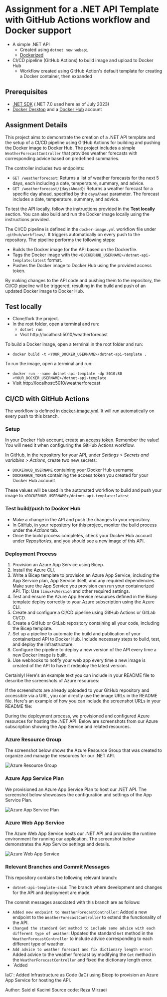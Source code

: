 # Assignment for a .NET API Template with GitHub Actions workflow and Docker support

* A simple .NET API
  * Created using `dotnet new webapi`
  * [Dockerized](https://github.com/rezabmirzaei/dotnet-api-template/blob/main/Dockerfile)
* CI/CD pipeline (GitHub Actions) to build image and upload to Docker Hub
  * Workflow created using GitHub Action's default template for creating a Docker container, then expanded

## Prerequisites

* [.NET SDK](https://dotnet.microsoft.com/en-us/download) (.NET 7.0 used here as of July 2023)
* [Docker Desktop](https://docs.docker.com/desktop/install/windows-install/) and a [Docker Hub](https://hub.docker.com/) account

## Assignment Details

This project aims to demonstrate the creation of a .NET API template and the setup of a CI/CD pipeline using GitHub Actions for building and pushing the Docker image to Docker Hub. The project includes a simple `WeatherForecastController` that provides weather forecasts with corresponding advice based on predefined summaries.

The controller includes two endpoints:
* `GET /weatherforecast`: Returns a list of weather forecasts for the next 5 days, each including a date, temperature, summary, and advice.
* `GET /weatherforecast/{daysAhead}`: Returns a weather forecast for a specific day ahead, specified by the `daysAhead` parameter. The forecast includes a date, temperature, summary, and advice.

To test the API locally, follow the instructions provided in the **Test locally** section. You can also build and run the Docker image locally using the instructions provided.

The CI/CD pipeline is defined in the `docker-image.yml` workflow file under `.github/workflows/`. It triggers automatically on every push to the repository. The pipeline performs the following steps:
* Builds the Docker image for the API based on the Dockerfile.
* Tags the Docker image with the `<DOCKERHUB_USERNAME>/dotnet-api-template:latest` format.
* Pushes the Docker image to Docker Hub using the provided access token.

By making changes to the API code and pushing them to the repository, the CI/CD pipeline will be triggered, resulting in the build and push of an updated Docker image to Docker Hub.

## Test locally

* Clone/fork the project.
* In the root folder, open a terminal and run:
  * `dotnet run`
  * Visit http://localhost:5010/weatherforecast

To build a Docker image, open a terminal in the root folder and run:
* `docker build -t <YOUR_DOCKER_USERNAME>/dotnet-api-template .`

To run the image, open a terminal and run:
* `docker run --name dotnet-api-template -dp 5010:80 <YOUR_DOCKER_USERNAME>/dotnet-api-template`
* Visit http://localhost:5010/weatherforecast

## CI/CD with GitHub Actions

The workflow is defined in [docker-image.yml](https://github.com/rezabmirzaei/dotnet-api-template/blob/main/.github/workflows/docker-image.yml). It will run automatically on every push to this branch.

### Setup

In your Docker Hub account, create an [access token](https://docs.docker.com/docker-hub/access-tokens/). Remember the value! You will need it when configuring the GitHub Actions workflow.

In GitHub, in the repository for your API, under _Settings > Secrets and variables > Actions_, create two new secrets:
* `DOCKERHUB_USERNAME` containing your Docker Hub username
* `DOCKERHUB_TOKEN` containing the access token you created for your Docker Hub account

These values will be used in the automated workflow to build and push your image to `<DOCKERHUB_USERNAME>/dotnet-api-template:latest`

### Test build/push to Docker Hub

* Make a change in the API and push the changes to your repository.
* In GitHub, in your repository for this project, monitor the build process under the _Actions_ tab.
* Once the build process completes, check your Docker Hub account under _Repositories_, and you should see a new image of this API.

### Deployment Process

1. Provision an Azure App Service using Bicep.
2. Install the Azure CLI.
3. Write a Bicep template to provision an Azure App Service, including the App Service plan, App Service itself, and any required dependencies. Make sure the App Service you provision can run your containerized API. Tip: Use `linuxFxVersion` and other required settings.
4. Test and ensure the Azure App Service resources defined in the Bicep template deploy correctly to your Azure subscription using the Azure CLI.
5. Create and configure a CI/CD pipeline using GitHub Actions or GitLab CI/CD.
6. Create a GitHub or GitLab repository containing all your code, including the Bicep template.
7. Set up a pipeline to automate the build and publication of your containerized API to Docker Hub. Include necessary steps to build, test, and deploy the infrastructure.
8. Configure the pipeline to deploy a new version of the API every time a new Docker image is built.
9. Use webhooks to notify your web app every time a new image is created of the API to have it redeploy the latest version.

Certainly! Here's an example text you can include in your README file to describe the screenshots of Azure resources:

If the screenshots are already uploaded to your GitHub repository and accessible via a URL, you can directly use the image URLs in the README file. Here's an example of how you can include the screenshot URLs in your README file:

During the deployment process, we provisioned and configured Azure resources for hosting the .NET API. Below are screenshots from our Azure subscription showing the App Service and related resources.

### Azure Resource Group

The screenshot below shows the Azure Resource Group that was created to organize and manage the resources for our .NET API.

![Azure Resource Group](https://github.com/kilmarzo/dotnet-api-template-said/raw/dotnet-api-template-said/azure_resourcegroup.png)

### Azure App Service Plan

We provisioned an Azure App Service Plan to host our .NET API. The screenshot below showcases the configuration and settings of the App Service Plan.

![Azure App Service Plan](https://github.com/kilmarzo/dotnet-api-template-said/raw/dotnet-api-template-said/azure_appserviceplan.png)

### Azure Web App Service

The Azure Web App Service hosts our .NET API and provides the runtime environment for running our application. The screenshot below demonstrates the App Service settings and details.

![Azure Web App Service](https://github.com/kilmarzo/dotnet-api-template-said/raw/dotnet-api-template-said/azure_webappservice.png)

### Relevant Branches and Commit Messages

This repository contains the following relevant branch:
- `dotnet-api-template-said`: The branch where development and changes for the API and deployment are made.

The commit messages associated with this branch are as follows:
- `Added new endpoint to WeatherForecastController`: Added a new endpoint to the `WeatherForecastController` to extend the functionality of the API.
- `Changed the standard Get method to include some advice with each different type of weather`: Updated the standard `Get` method in the `WeatherForecastController` to include advice corresponding to each different type of weather.
- `Add advice to weather forecast and fix dictionary length error`: Added advice to the weather forecast by modifying the `Get` method in the `WeatherForecastController` and fixed the dictionary length error.
- `Added

IaC`: Added Infrastructure as Code (IaC) using Bicep to provision an Azure App Service for hosting the API.


Author: Said el Kacimi
Source code: Reza Mirzaei

